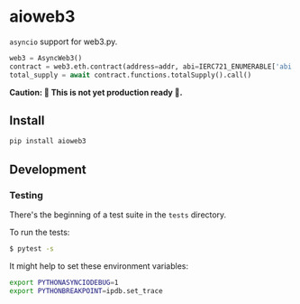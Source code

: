# aioweb3

`asyncio` support for web3.py.

```python
web3 = AsyncWeb3()
contract = web3.eth.contract(address=addr, abi=IERC721_ENUMERABLE['abi'])
total_supply = await contract.functions.totalSupply().call()
```

**Caution: 🚧 This is not yet production ready 🚧.** 

## Install

```sh
pip install aioweb3
```

## Development

### Testing

There's the beginning of a test suite in the `tests` directory.

To run the tests:

```sh
$ pytest -s
```

It might help to set these environment variables:

```sh
export PYTHONASYNCIODEBUG=1
export PYTHONBREAKPOINT=ipdb.set_trace
```
